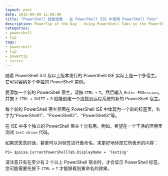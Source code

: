 ```yaml
---
layout: post
date: 2015-09-09 11:00:00
title: "PowerShell 技能连载 - 在 PowerShell ISE 中使用 PowerShell Tabs"
description: PowerTip of the Day - Using PowerShell Tabs in the PowerShell ISE
categories:
- powershell
- tip
tags:
- powershell
- tip
- powertip
- series
---
```

随着 PowerShell 3.0 及以上版本发行的 PowerShell ISE 实际上是一个多宿主。它可以容纳多个单独的 PowerShell 实例。

要添加一个新的 PowerShell 宿主，请按 `CTRL` + `T`。然后输入 `Enter-PSSession`，并按下 `CTRL` + `SHIFT` + `R` 就能创建一个连接到远程系统的新的 PowerShell 宿主。

每个新的 PowerShell 宿主界面在 PowerShell ISE 中体现为一个新的标签页，名字为“PowerShell1”、“PowerShell2”、“PowerShell3”等。

在 ISE 中多个独立的 PowerShell 宿主十分有用。例如，希望在一个干净的环境里测试 `test-drive` 代码。

如果您愿意的话，甚至可以对标签进行重命名，来更好地体现它所表示的内容：

    PS> $psise.CurrentPowerShellTab.DisplayName = 'Testing'

请注意只有在至少有 2 个以上 PowerShell 宿主时，才会显示 PowerShell 标签。您可能需要先按下 `CTRL` + `T` 才能够看到重命名的效果。

<!--本文国际来源：[Using PowerShell Tabs in the PowerShell ISE](http://community.idera.com/powershell/powertips/b/tips/posts/using-powershell-tabs-in-the-powershell-ise)-->
